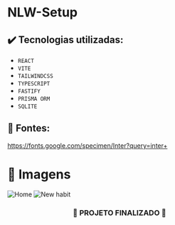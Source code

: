 <h1>
  NLW-Setup
</h1>

## ✔️ Tecnologias utilizadas:

- ``REACT``
- ``VITE``
- ``TAILWINDCSS``
- ``TYPESCRIPT``
- ``FASTIFY``
- ``PRISMA ORM``
- ``SQLITE``
  
## :paperclip: Fontes:

https://fonts.google.com/specimen/Inter?query=inter+

# :pushpin: Imagens
![Home](https://github.com/gabr1elpachec0/nlw-setup/assets/97643968/132eba1f-578a-4e2b-b365-e1cadceff9cf)
![New habit](https://github.com/gabr1elpachec0/nlw-setup/assets/97643968/f9f23cfe-aab2-4d2f-aca6-058aa8d2e3d7)

<h3 align="center">
  
  :construction: PROJETO FINALIZADO :construction:
  
</h3>
